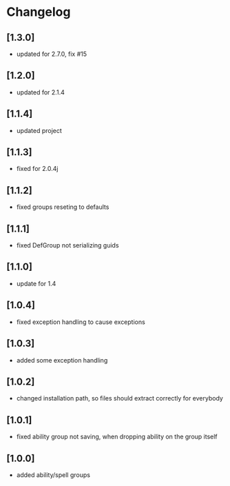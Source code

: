 # Changelog

## [1.3.0]
- updated for 2.7.0, fix #15

## [1.2.0]
- updated for 2.1.4

## [1.1.4]
- updated project

## [1.1.3]
- fixed for 2.0.4j

## [1.1.2]
- fixed groups reseting to defaults

## [1.1.1]
- fixed DefGroup not serializing guids

## [1.1.0]
- update for 1.4

## [1.0.4]
- fixed exception handling to cause exceptions

## [1.0.3]
- added some exception handling

## [1.0.2]
- changed installation path, so files should extract correctly for everybody

## [1.0.1]
- fixed ability group not saving, when dropping ability on the group itself

## [1.0.0]
- added ability/spell groups
